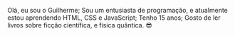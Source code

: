 Olá, eu sou o Guilherme;
Sou um entusiasta de programação, e atualmente estou aprendendo HTML, CSS e JavaScript;
Tenho 15 anos;
Gosto de ler livros sobre ficção científica, e física quântica.
😎
